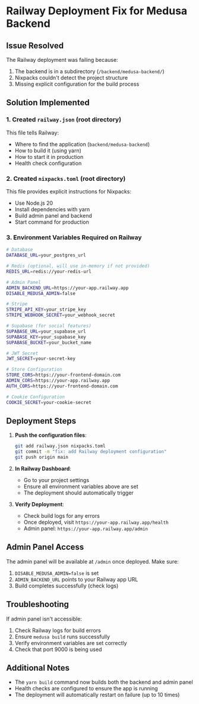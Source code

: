 # Railway Deployment Fix for Medusa Backend

## Issue Resolved
The Railway deployment was failing because:
1. The backend is in a subdirectory (`/backend/medusa-backend/`)
2. Nixpacks couldn't detect the project structure
3. Missing explicit configuration for the build process

## Solution Implemented

### 1. Created `railway.json` (root directory)
This file tells Railway:
- Where to find the application (`backend/medusa-backend`)
- How to build it (using yarn)
- How to start it in production
- Health check configuration

### 2. Created `nixpacks.toml` (root directory)
This file provides explicit instructions for Nixpacks:
- Use Node.js 20
- Install dependencies with yarn
- Build admin panel and backend
- Start command for production

### 3. Environment Variables Required on Railway

```bash
# Database
DATABASE_URL=your_postgres_url

# Redis (optional, will use in-memory if not provided)
REDIS_URL=redis://your-redis-url

# Admin Panel
ADMIN_BACKEND_URL=https://your-app.railway.app
DISABLE_MEDUSA_ADMIN=false

# Stripe
STRIPE_API_KEY=your_stripe_key
STRIPE_WEBHOOK_SECRET=your_webhook_secret

# Supabase (for social features)
SUPABASE_URL=your_supabase_url
SUPABASE_KEY=your_supabase_key
SUPABASE_BUCKET=your_bucket_name

# JWT Secret
JWT_SECRET=your-secret-key

# Store Configuration
STORE_CORS=https://your-frontend-domain.com
ADMIN_CORS=https://your-app.railway.app
AUTH_CORS=https://your-frontend-domain.com

# Cookie Configuration
COOKIE_SECRET=your-cookie-secret
```

## Deployment Steps

1. **Push the configuration files**:
   ```bash
   git add railway.json nixpacks.toml
   git commit -m "fix: add Railway deployment configuration"
   git push origin main
   ```

2. **In Railway Dashboard**:
   - Go to your project settings
   - Ensure all environment variables above are set
   - The deployment should automatically trigger

3. **Verify Deployment**:
   - Check build logs for any errors
   - Once deployed, visit `https://your-app.railway.app/health`
   - Admin panel: `https://your-app.railway.app/admin`

## Admin Panel Access

The admin panel will be available at `/admin` once deployed. Make sure:
1. `DISABLE_MEDUSA_ADMIN=false` is set
2. `ADMIN_BACKEND_URL` points to your Railway app URL
3. Build completes successfully (check logs)

## Troubleshooting

If admin panel isn't accessible:
1. Check Railway logs for build errors
2. Ensure `medusa build` runs successfully
3. Verify environment variables are set correctly
4. Check that port 9000 is being used

## Additional Notes

- The `yarn build` command now builds both the backend and admin panel
- Health checks are configured to ensure the app is running
- The deployment will automatically restart on failure (up to 10 times)